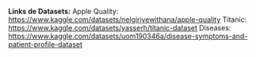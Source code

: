 **Links de Datasets:**
Apple Quality: https://www.kaggle.com/datasets/nelgiriyewithana/apple-quality
Titanic: https://www.kaggle.com/datasets/yasserh/titanic-dataset
Diseases: https://www.kaggle.com/datasets/uom190346a/disease-symptoms-and-patient-profile-dataset
